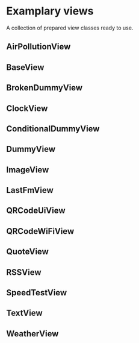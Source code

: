 # Examplary views

A collection of prepared view classes ready to use.

## AirPollutionView

## BaseView

## BrokenDummyView

## ClockView

## ConditionalDummyView

## DummyView

## ImageView

## LastFmView

## QRCodeUiView

## QRCodeWiFiView

## QuoteView

## RSSView

## SpeedTestView

## TextView

## WeatherView
